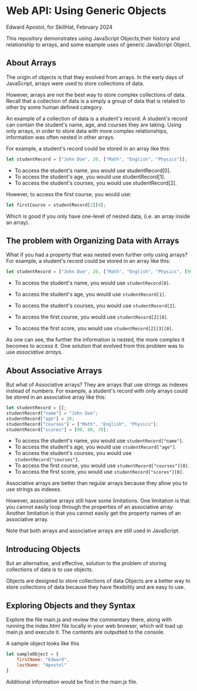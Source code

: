 # Web API: Using Generic Objects

Edward Apostol, for SkillHat, February 2024

This repository demonstrates using JavaScript Objects,their history and relationship to arrays, and some example uses of generic JavaScript Object.

## About Arrays

The origin of objects is that they evolved from arrays. In the early days of JavaScript, arrays were used to store collections of data.

However, arrays are not the best way to store complex collections of data. Recall that a collection of data is a simply a group of data that is related to other by some human defined category.

An example of a collection of data is a student's record. A student's record can contain the student's name, age, and courses they are taking. Using only arrays, in order to store data with more complex relationships, information was often nested in other arrays.

For example, a student's record could be stored in an array like this:

```javascript
let studentRecord = ["John Doe", 20, ["Math", "English", "Physics"]];
```

* To access the student's name, you would use studentRecord[0].
* To access the student's age, you would use studentRecord[1].
* To access the student's courses, you would use studentRecord[2].

However, to access the first course, you would use:

```javascript
let firstCourse = studentRecord[2][0];
```

Which is good if you only have one-level of nested data, (i.e. an array inside an array).

## The problem with Organizing Data with Arrays

What if you had a property that was nested even further only using arrays? For example, a student's record could be stored in an array like this:

 ```javascript
 let studentRecord = ["John Doe", 20, ["Math", "English", "Physics", [90, 80, 70]]];
 ```

* To access the student's name, you would use `studentRecord[0]`.

* To access the student's age, you would use `studentRecord[1]`.

* To access the student's courses, you would use `studentRecord[2]`.

* To access the first course, you would use `studentRecord[2][0]`.

* To access the first score, you would use `studentRecord[2][3][0]`.
  
As one can see, the further the information is nested, the more complex it becomes to access it. One solution that evolved from this problem was to use *associative arrays*.

## About Associative Arrays

But what of Associative arrays? They are arrays that use strings as indexes instead of numbers. For example, a student's record with only arrays could be stored in an associative array like this:

 ```javascript
let studentRecord = [];
studentRecord["name"] = "John Doe";
studentRecord["age"] = 20;
studentRecord["courses"] = ["Math", "English", "Physics"];
studentRecord["scores"] = [90, 80, 70];
 ```
  
* To access the student's name, you would use `studentRecord["name"]`.
* To access the student's age, you would use `studentRecord["age"]`.
* To access the student's courses, you would use `studentRecord["courses"]`.
* To access the first course, you would use `studentRecord["courses"][0]`.
* To access the first score, you would use `studentRecord["scores"][0]`.

Associative arrays are better than regular arrays because they allow you to use strings as indexes.

However, associative arrays still have some limitations. One limitation is that you cannot easily loop through the properties of an associative array. Another limitation is that you cannot easily get the property names of an associative array.

Note that both arrays and associative arrays are still used in JavaScript.

## Introducing Objects

But an alternative, and effective, solution to the problem of storing collections of data is to use objects.

Objects are designed to store collections of data
Objects are a better way to store collections of data because they have flexibility and are easy to use.

## Exploring Objects and they Syntax

Explore the file main.js and review the commentary there, along with running the index.html file locally in your web browser, which will load up main.js and execute it. The contents are outputted to the console.

A sample object looks like this

```javascript
let sampleObject = {
    firstName: "Edward",
    lastName: "Apostol"
}
```

Additional information would be find in the main.js file.
